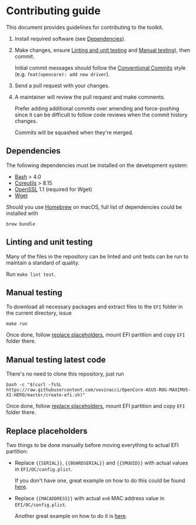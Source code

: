 # Contributing guide

This document provides guidelines for contributing to the toolkit.

1. Install required software (see [Dependencies](#dependencies)).
2. Make changes, ensure [Linting and unit testing](#linting-and-unit-testing) and [Manual testing](#manual-testing)), then commit.

   Initial commit messages should follow the [Conventional Commits](https://www.conventionalcommits.org/) style (e.g. `feat(opencore): add new driver`).
3. Send a pull request with your changes.
4. A maintainer will review the pull request and make comments.

   Prefer adding additional commits over amending and force-pushing since it can be difficult to follow code reviews when the commit history changes.

   Commits will be squashed when they're merged.

## Dependencies

The following dependencies must be installed on the development system:

- [Bash](https://www.gnu.org/software/bash/) > 4.0
- [Coreutils](https://www.gnu.org/software/coreutils/) > 8.15
- [OpenSSL](https://www.openssl.org/) 1.1 (required for Wget)
- [Wget](https://www.gnu.org/software/wget/)

Should you use [Homebrew](https://brew.sh/) on macOS, full list of dependencies could be installed with

```shell
brew bundle
```

## Linting and unit testing

Many of the files in the repository can be linted and unit tests can be run to maintain a standard of quality.

Run `make lint test`.

## Manual testing

To download all necessary packages and extract files to the `EFI` folder in the current directory, issue

```shell
make run
```

Once done, follow [replace placeholders](#replace-placeholders), mount EFI partition and copy `EFI` folder there.

## Manual testing latest code

There's no need to clone this repository, just run

```shell
bash -c "$(curl -fsSL https://raw.githubusercontent.com/vovinacci/OpenCore-ASUS-ROG-MAXIMUS-XI-HERO/master/create-efi.sh)"
```

Once done, follow [replace placeholders](#replace-placeholders), mount EFI partition and copy `EFI` folder there.

## Replace placeholders

Two things to be done manually before moving everything to actual EFI partition:

- Replace `{{SERIAL}}`, `{{BOARDSERIAL}}` and `{{SMUUID}}` with actual values in `EFI/OC/config.plist`.

  If you don't have one, great example on how to do this could be found
  [here](https://dortania.github.io/OpenCore-Post-Install/universal/iservices.html#generate-a-new-serial).
- Replace `{{MACADDRESS}}` with actual `en0` MAC address value in `EFI/OC/config.plist`.

  Another great example on how to do it is [here](https://dortania.github.io/OpenCore-Post-Install/universal/iservices.html#fixing-en0).
